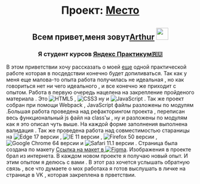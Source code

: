 <h1 align="center">Проект:  <a href="https://ar4i23.github.io/mesto/" target="_blank">Место</a></h3>

<h2 align="center">Всем привет,меня зовут<a href="https://vk.ru/arturchik_a" target="_blank">Arthur</a>
<img src="https://github.com/blackcater/blackcater/raw/main/images/Hi.gif" height="32"/></h2>
<h3 align="center">Я студент курсов <a href="https://practicum.yandex.ru/" target="_blank">Яндекс Практикум🇷🇺</a></h3>

В этом приветствии хочу рассказать о моей [еще](https://ar4i23.github.io/russian-travel/index.html) одной практической работе которая в посдедствии конечно будет допиливаться. Так как у меня еще малова-то опыта работа получилась не идеальная , но как говориться нет ни чего идеального , и все конечно же приходит с опытом. Работа в первую очередь нацелена на закрепление пройденого материала . Это ![HTML5](https://img.shields.io/badge/html5-%23E34F26.svg?style=for-the-badge&logo=html5&logoColor=white) , ![CSS3](https://img.shields.io/badge/css3-%231572B6.svg?style=for-the-badge&logo=css3&logoColor=white) ну и ![JavaScript](https://img.shields.io/badge/javascript-%23323330.svg?style=for-the-badge&logo=javascript&logoColor=%23F7DF1E) . Так же проект собран при помощи Webpack , JavaScript файлы разложены по модулям .Большая работа проведена над рефакторингом проекта , переписан весь функциональный js файл на class'ы , ну и разложены по модулям как я это описал чуть выше. На каждой форме заполнения выполнена валидация . Так же проведена работа над совместимостью стараницы на ![Edge](https://img.shields.io/badge/Edge-0078D7?style=for-the-badge&logo=Microsoft-edge&logoColor=white) 17 версии , ![IE](https://img.shields.io/badge/Internet%20Explorer-0076D6?style=for-the-badge&logo=Internet%20Explorer&logoColor=white) 11 версии , ![Firefox](https://img.shields.io/badge/Firefox-FF7139?style=for-the-badge&logo=Firefox-Browser&logoColor=white) 50 версии ,![Google Chrome](https://img.shields.io/badge/Google%20Chrome-4285F4?style=for-the-badge&logo=GoogleChrome&logoColor=white) 64 версии и ![Safari](https://img.shields.io/badge/Safari-000000?style=for-the-badge&logo=Safari&logoColor=white) 11.1 версии . Страница была создана по макету [Ссылка на макет в ![Figma](https://img.shields.io/badge/figma-%23F24E1E.svg?style=for-the-badge&logo=figma&logoColor=white)](https://www.figma.com/file/2cn9N9jSkmxD84oJik7xL7/JavaScript.-Sprint-4?node-id=0%3A1). Изображения в проекте брал из интернета. В каждом новом проекте я получаю новый опыт. И этим опытом я делюсь с вами . В этот раз хочется услышать обратную связь , все что думаете о мох работаха я готов выслушать в личке на странице в VK , которая закреплена в прветствии.
